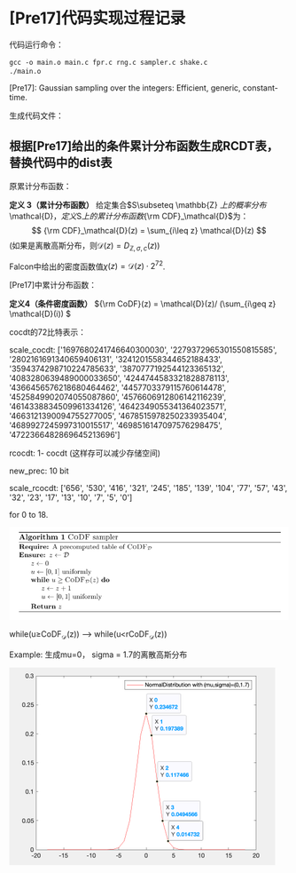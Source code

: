 # [Pre17]代码实现过程记录

代码运行命令：

```
gcc -o main.o main.c fpr.c rng.c sampler.c shake.c
./main.o
```





[Pre17]: Gaussian sampling over the integers: Efficient, generic, constant-time.

生成代码文件：

## 根据[Pre17]给出的条件累计分布函数生成RCDT表，替换代码中的dist表

原累计分布函数：

**定义 3（累计分布函数）** 给定集合$S\subseteq \mathbb{Z} $上的概率分布$\mathcal{D}$， 定义$S$上的累计分布函数${\rm CDF}_\mathcal{D}$为：
$$
{\rm CDF}_\mathcal{D}(z) =  \sum_{i\leq z} \mathcal{D}(z)
$$
(如果是离散高斯分布，则$\mathcal{D}(z) = D_{\mathbb{Z},\sigma,c}(z)$)

Falcon中给出的密度函数值$\chi(z) =\mathcal{D}(z) \cdot 2^{72}$. 

[Pre17]中累计分布函数：

**定义4（条件密度函数）** ${\rm CoDF}(z) = \mathcal{D}(z)/ (\sum_{i\geq z} \mathcal{D}(i)) $

cocdt的72比特表示：

scale_cocdt: ['1697680241746640300030', '2279372965301550815585', '2802161691340659406131', '3241201558344652188433', '3594374298710224785633', '3870777192544123365132', '4083280639489000033650', '4244744583321828878113', '4366456576218680464462', '4457703379115760614478', '4525849902074055087860', '4576606912806142116239', '4614338834509961334126', '4642349055341364023571', '4663121390094755277005', '4678515978250233935404', '4689927245997310015517', '4698516147097576298475', '4722366482869645213696']



rcocdt: 1- cocdt (这样存可以减少存储空间)

new_prec: 10 bit

scale_rcocdt: ['656', '530', '416', '321', '245', '185', '139', '104', '77', '57', '43', '32', '23', '17', '13', '10', '7', '5', '0']

for 0 to 18.



![image-20240427085816718]([Pre17]代码实现过程记录.assets/image-20240427085816718.png)

while(u$\geq$CoDF$_\mathcal{D}$(z))   --> while(u$<$rCoDF$_\mathcal{D}$(z))





Example: 生成mu=0， sigma = 1.7的离散高斯分布



<img src="[Pre17]代码实现过程记录.assets/image-20240427091522882.png" alt="image-20240427091522882" style="zoom:50%;" />